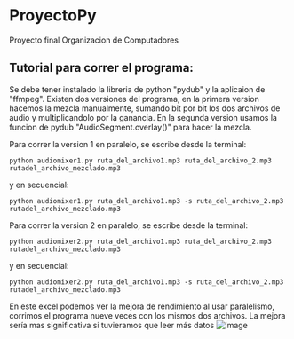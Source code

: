 # ProyectoPy
Proyecto final Organizacion de Computadores

## Tutorial para correr el programa:
Se debe tener instalado la libreria de python "pydub" y la aplicaion de "ffmpeg".
Existen dos versiones del programa, en la primera version hacemos la mezcla manualmente, sumando bit por bit los dos archivos de audio y multiplicandolo por la ganancia. En la segunda version usamos la funcion de pydub "AudioSegment.overlay()"
para hacer la mezcla.

Para correr la version 1 en paralelo, se escribe desde la terminal:
```
python audiomixer1.py ruta_del_archivo1.mp3 ruta_del_archivo_2.mp3 rutadel_archivo_mezclado.mp3
```
y en secuencial:
```
python audiomixer1.py ruta_del_archivo1.mp3 -s ruta_del_archivo_2.mp3 rutadel_archivo_mezclado.mp3
```

Para correr la version 2 en paralelo, se escribe desde la terminal:
```
python audiomixer2.py ruta_del_archivo1.mp3 ruta_del_archivo_2.mp3 rutadel_archivo_mezclado.mp3
```
y en secuencial:
```
python audiomixer2.py ruta_del_archivo1.mp3 -s ruta_del_archivo_2.mp3 rutadel_archivo_mezclado.mp3
```

En este excel podemos ver la mejora de rendimiento al usar paralelismo, corrimos el programa nueve veces con los mismos dos archivos. La mejora sería mas significativa si tuvieramos que leer más datos
![image](https://github.com/AlbertoD10-10/ProyectoPy/assets/67118511/62d6970f-1afe-42f4-941a-25cc42d50b9a)
